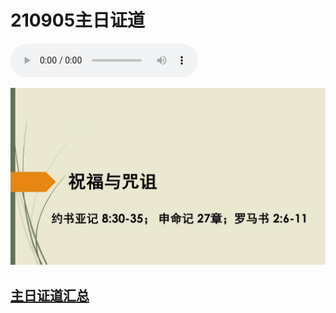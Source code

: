 # 210905主日证道

<audio controls src="./210905.mp3"></audio>

![](祝福与咒诅（约书亚记8章）_1.jpg)

## [主日证道汇总](https://nccchurch.github.io/Sermons/)
